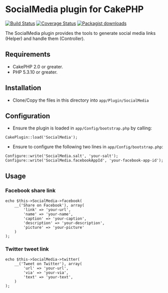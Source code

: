 # SocialMedia plugin for CakePHP

[![Build Status](https://travis-ci.org/Oefenweb/cakephp-social-media.png?branch=master)](https://travis-ci.org/Oefenweb/cakephp-social-media) [![Coverage Status](https://coveralls.io/repos/Oefenweb/cakephp-social-media/badge.png)](https://coveralls.io/r/Oefenweb/cakephp-social-media) [![Packagist downloads](http://img.shields.io/packagist/dt/Oefenweb/cakephp-social-media.svg)](https://packagist.org/packages/oefenweb/cakephp-social-media)

The SocialMedia plugin provides the tools to generate social media links (Helper) and handle them (Controller).

## Requirements

* CakePHP 2.0 or greater.
* PHP 5.3.10 or greater.

## Installation

* Clone/Copy the files in this directory into `app/Plugin/SocialMedia`

## Configuration

* Ensure the plugin is loaded in `app/Config/bootstrap.php` by calling:

```
CakePlugin::load('SocialMedia');
```

* Ensure to configure the following two lines in `app/Config/bootstrap.php`:

```
Configure::write('SocialMedia.salt', 'your-salt');
Configure::write('SocialMedia.facebookAppId', 'your-facebook-app-id');
```

## Usage

### Facebook share link

```
echo $this->SocialMedia->facebook(
	__('Share on Facebook'), array(
		'link' => 'your-url',
		'name' => 'your-name',
		'caption' => 'your-caption',
		'description' => 'your-description',
		'picture' => 'your-picture'
	)
);
```

### Twitter tweet link

```
echo $this->SocialMedia->twitter(
	__('Tweet on Twitter'), array(
		'url' => 'your-url',
		'via' => 'your-via',
		'text' => 'your-text',
	)
);
```
